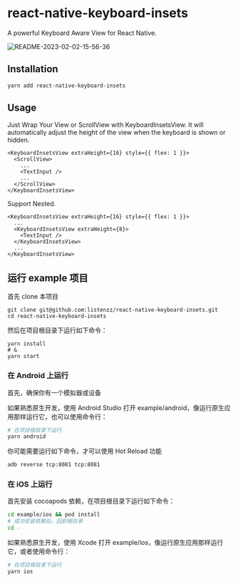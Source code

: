 # react-native-keyboard-insets

A powerful Keyboard Aware View for React Native.

![README-2023-02-02-15-56-36](https://todoit.oss-cn-shanghai.aliyuncs.com/assets/README-2023-02-02-15-56-36.gif)

## Installation

```bash
yarn add react-native-keyboard-insets
```

## Usage

Just Wrap Your View or ScrollView with KeyboardInsetsView. It will automatically adjust the height of the view when the keyboard is shown or hidden.

```tsx
<KeyboardInsetsView extraHeight={16} style={{ flex: 1 }}>
  <ScrollView>
    ...
    <TextInput />
    ...
  </ScrollView>
</KeyboardInsetsView>
```

Support Nested.

```tsx
<KeyboardInsetsView extraHeight={16} style={{ flex: 1 }}>
  ...
  <KeyboardInsetsView extraHeight={8}>
    <TextInput />
  </KeyboardInsetsView>
  ...
</KeyboardInsetsView>
```

## 运行 example 项目

首先 clone 本项目

```shell
git clone git@github.com:listenzz/react-native-keyboard-insets.git
cd react-native-keyboard-insets
```

然后在项目根目录下运行如下命令：

```shell
yarn install
# &
yarn start
```

### 在 Android 上运行

首先，确保你有一个模拟器或设备

如果熟悉原生开发，使用 Android Studio 打开 example/android，像运行原生应用那样运行它，也可以使用命令行：

```sh
# 在项目根目录下运行
yarn android
```

你可能需要运行如下命令，才可以使用 Hot Reload 功能

```sh
adb reverse tcp:8081 tcp:8081
```

### 在 iOS 上运行

首先安装 cocoapods 依赖，在项目根目录下运行如下命令：

```sh
cd example/ios && pod install
# 成功安装依赖后，回到根目录
cd -
```

如果熟悉原生开发，使用 Xcode 打开 example/ios，像运行原生应用那样运行它，或者使用命令行：

```sh
# 在项目根目录下运行
yarn ios
```
